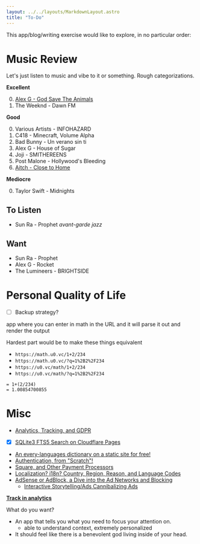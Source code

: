 ```yaml
---
layout: ../../layouts/MarkdownLayout.astro
title: "To-Do"
---
```


This app/blog/writing exercise would like to explore, in no particular order:

# Music Review

Let's just listen to music and vibe to it or something.
Rough categorizations.

**Excellent**

0. [Alex G - God Save The Animals](/en/mr/Alex_G/God_Save_The_Animals)
0. The Weeknd - Dawn FM

**Good**

0. Various Artists - INFOHAZARD
0. C418 - Minecraft, Volume Alpha
0. Bad Bunny - Un verano sin ti
0. Alex G - House of Sugar
0. Joji - SMITHEREENS
0. Post Malone - Hollywood's Bleeding
0. [Aitch - Close to Home](/en/mr/Aitch/Close_to_Home)

**Mediocre**

0. Taylor Swift - Midnights

## To Listen

- Sun Ra - Prophet *avant-garde jazz*

## Want

- Sun Ra - Prophet
- Alex G - Rocket
- The Lumineers - BRIGHTSIDE

# Personal Quality of Life

-[ ] Backup strategy?

app where you can enter in math in the URL and it will parse it out and render the output

Hardest part would be to make these things equivalent

- `https://math.u0.vc/1+2/234`
- `https://math.u0.vc/?q=1%2B2%2F234`
- `https://u0.vc/math/1+2/234`
- `https://u0.vc/math/?q=1%2B2%2F234`

```
= 1+(2/234)
= 1.00854700855
```


# Misc

- [Analytics, Tracking, and GDPR](/todo?utm_source=ToDo&utm_medium=Website&utm_campaign=RealTime&utm_content=Analytics)
- [x] [SQLite3 FTS5 Search on Cloudflare Pages](/en/posts/enabling-client-side-search)
- [An every-languages dictionary on a static site for free!](/todo?utm_source=ToDo&utm_medium=Website&utm_campaign=RealTime&utm_content=Languages)
- [Authentication, from "Scratch"!](/en/posts/using-oauth-2)
- [Square, and Other Payment Processors](/todo?utm_source=ToDo&utm_medium=Website&utm_campaign=RealTime&utm_content=Payments)
- [Localization? i18n? Country, Region, Reason, and Language Codes](/todo?utm_source=ToDo&utm_medium=Website&utm_campaign=RealTime&utm_content=Localization)
- [AdSense or AdBlock, a Dive into the Ad Networks and Blocking](/todo?utm_source=ToDo&utm_medium=Website&utm_campaign=RealTime&utm_content=Advertisements)
  - [Interactive Storytelling/Ads Cannibalizing Ads](/todo?utm_source=ToDo&utm_medium=Website&utm_campaign=RealTime&utm_content=Storytelling)

**[Track in analytics](/analytics)**

What do you want?

- An app that tells you what you need to focus your attention on.
    - able to understand context, extremely personalized
- It should feel like there is a benevolent god living inside of your head.
